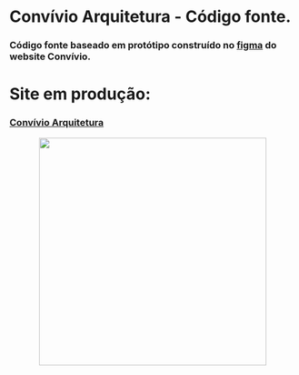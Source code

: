 # Convívio Arquitetura - Código fonte.


### Código fonte baseado em protótipo construído no [figma](https://www.figma.com/file/pt0lHIu0BzmNUzyy55jML4/Projeto-Conv%C3%ADvio?type=design&mode=design&t=E7t5YvGjbXp7ipKQ-0) do website Convívio. <br/>

# Site em produção:
### [Convívio Arquitetura](https://www.figma.com/file/pt0lHIu0BzmNUzyy55jML4/Projeto-Conv%C3%ADvio?type=design&node-id=0-1&mode=design&t=2btMblfUP4m39qnv-0)


<div align="center">
<img width="400" src="https://github.com/alicelopes47/Convivio/assets/116360728/9489ee1e-afc0-4eee-8a6f-759b1968c31a" />
</div>
